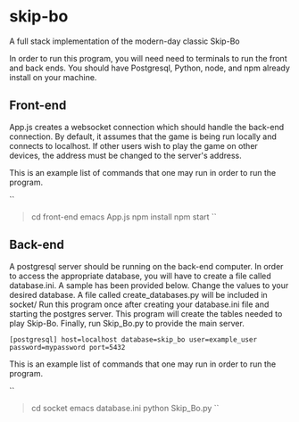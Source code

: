 # skip-bo
A full stack implementation of the modern-day classic Skip-Bo


In order to run this program, you will need need to terminals to run the front and back ends.
You should have Postgresql, Python, node, and npm already install on your machine.



## Front-end

App.js creates a websocket connection which should handle the back-end connection.
By default, it assumes that the game is being run locally and connects to localhost.
If other users wish to play the game on other devices, the address must be changed to the server's address.

This is an example list of commands that one may run in order to run the program.

``
> cd front-end
> emacs App.js
> npm install
> npm start
``


## Back-end

A postgresql server should be running on the back-end computer.
In order to access the appropriate database, you will have to create a file called database.ini.
A sample has been provided below.
Change the values to your desired database.
A file called create_databases.py will be included in socket/
Run this program once after creating your database.ini file and starting the postgres server.
This program will create the tables needed to play Skip-Bo.
Finally, run Skip_Bo.py to provide the main server.

``
[postgresql]
host=localhost
database=skip_bo
user=example_user
password=mypassword
port=5432
``


This is an example list of commands that one may run in order to run the program.

``
> cd socket
> emacs database.ini
> python Skip_Bo.py
``
